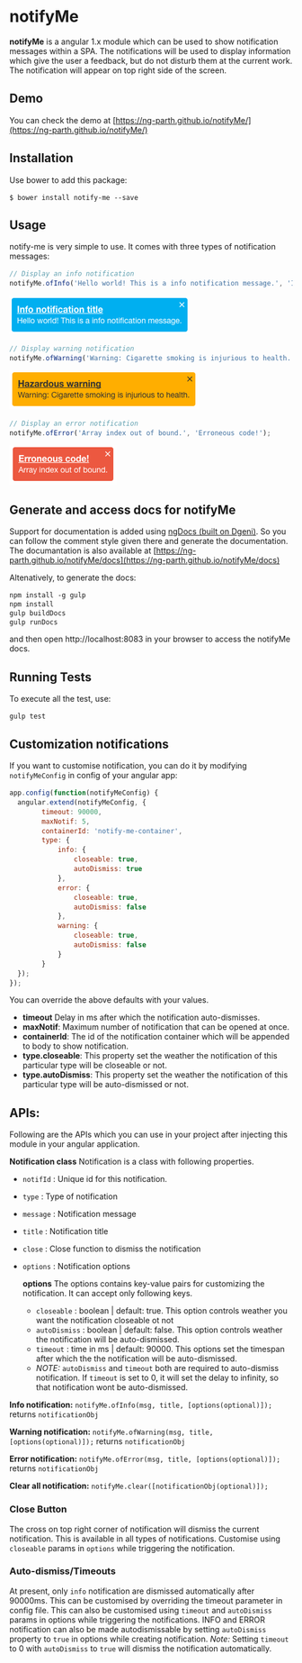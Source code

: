 # notifyMe

**notifyMe** is a angular 1.x module which can be used to show notification messages within a SPA. The notifications will be used to display information which give the user a feedback, but do not disturb them at the current work.
The notification will appear on top right side of the screen.

## Demo
You can check the demo at [https://ng-parth.github.io/notifyMe/](https://ng-parth.github.io/notifyMe/)

## Installation

Use bower to add this package:
```
$ bower install notify-me --save
```
## Usage
notify-me is very simple to use. It comes with three types of notification messages:
```js
// Display an info notification
notifyMe.ofInfo('Hello world! This is a info notification message.', 'Info notification title');
```
![alt text](img/notifyMe.ofInfo.png "Info notification")
```js
// Display warning notification
notifyMe.ofWarning('Warning: Cigarette smoking is injurious to health.', 'Hazardous warning');
```
![alt text](img/notifyMe.ofWarning.png "Warning notification")
```js
// Display an error notification
notifyMe.ofError('Array index out of bound.', 'Erroneous code!');
```
![alt text](img/notifyMe.ofError.png "Error notification")

## Generate and access docs for notifyMe
Support for documentation is added using [ngDocs (built on Dgeni)](https://github.com/angular/angular.js/wiki/Writing-AngularJS-Documentation). So you can follow the comment style given there and generate the documentation.
  The documantation is also available at [https://ng-parth.github.io/notifyMe/docs](https://ng-parth.github.io/notifyMe/docs)

Altenatively, to generate the docs:
```
npm install -g gulp
npm install
gulp buildDocs
gulp runDocs
```
and then open http://localhost:8083 in your browser to access the notifyMe docs.

## Running Tests
To execute all the test, use:
```
gulp test
```

## Customization notifications
If you want to customise notification, you can do it by modifying `notifyMeConfig` in config of your angular app:

```javascript
app.config(function(notifyMeConfig) {
  angular.extend(notifyMeConfig, {
        timeout: 90000,
        maxNotif: 5,
        containerId: 'notify-me-container',
        type: {
            info: {
                closeable: true,
                autoDismiss: true
            },
            error: {
                closeable: true,
                autoDismiss: false
            },
            warning: {
                closeable: true,
                autoDismiss: false
            }
        }
  });
});
```

You can override the above defaults with your values.

* **timeout** Delay in ms after which the notification auto-dismisses.
* **maxNotif**: Maximum number of notification that can be opened at once.
* **containerId**: The id of the notification container which will be appended to body to show notification.
* **type.closeable**: This property set the weather the notification of this particular type will be closeable or not.
* **type.autoDismiss**: This property set the weather the notification of this particular type will be auto-dismissed or not.


## APIs:
Following are the APIs which you can use in your project after injecting this module in your angular application.

**Notification class**
Notification is a class with following properties.
- `notifId` : Unique id for this notification.
- `type` : Type of notification
- `message` : Notification message
- `title` : Notification title
- `close` : Close function to dismiss the notification
- `options` : Notification options

    **options**
    The options contains key-value pairs for customizing the notification. It can accept only following keys.
    - `closeable` : boolean | default: true. This option controls weather you want the notification closeable ot not
    - `autoDismiss` :  boolean | default: false. This option controls weather the notification will be auto-dismissed.
    - `timeout` : time in ms | default: 90000. This options set the timespan after which the the notification will be auto-dismissed.
    - *NOTE:* `autoDismiss` and `timeout` both are required to auto-dismiss notification. If `timeout` is set to 0, it will set the delay to infinity, so that notification wont be auto-dismissed.

**Info notification:**
`notifyMe.ofInfo(msg, title, [options(optional)]);`
returns `notificationObj`

**Warning notification:**
`notifyMe.ofWarning(msg, title, [options(optional)]);`
returns `notificationObj`

**Error notification:**
`notifyMe.ofError(msg, title, [options(optional)]);`
returns `notificationObj`

**Clear all notification:**
`notifyMe.clear([notificationObj(optional)]);`


### Close Button

The cross on top right corner of notification will dismiss the current notification.
This is available in all types of notifications. Customise using `closeable` params in `options` while triggering the notification.

### Auto-dismiss/Timeouts
At present, only `info` notification are dismissed automatically after 90000ms.
This can be customised by overriding the timeout parameter in config file.
This can also be customised using `timeout` and `autoDismiss` params in options while triggering the notifications.
INFO and ERROR notification can also be made autodismissable by setting `autoDismiss` property to `true` in options while creating notification.
   *Note:* Setting `timeout` to 0 with `autoDismiss` to `true` will dismiss the notification automatically.
